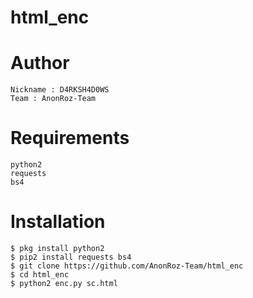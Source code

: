 # html_enc

# Author
```
Nickname : D4RKSH4D0WS
Team : AnonRoz-Team
```

# Requirements
```
python2
requests
bs4
```

# Installation
```
$ pkg install python2
$ pip2 install requests bs4
$ git clone https://github.com/AnonRoz-Team/html_enc
$ cd html_enc
$ python2 enc.py sc.html
```
